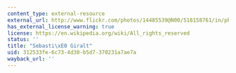 ```yaml
---
content_type: external-resource
external_url: http://www.flickr.com/photos/14485539@N00/518158761/in/photolist-MMGxK-7hcx1q-5Y3iHQ-5XY3ov-Ej4Mk-S9wv-eb9LnE-eb9LA7-6ctqLz
has_external_license_warning: true
license: https://en.wikipedia.org/wiki/All_rights_reserved
status: ''
title: "Sebasti\xE0 Giralt"
uid: 312533fe-6c73-4d30-b5d7-370231a7ae7a
wayback_url: ''
---
```

